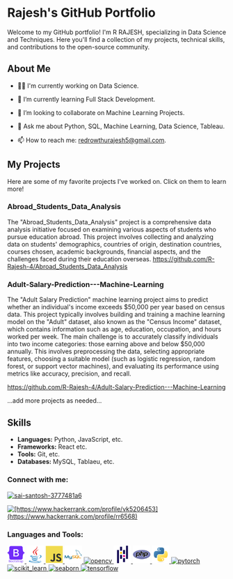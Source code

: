 # Rajesh's GitHub Portfolio

Welcome to my GitHub portfolio! I'm R RAJESH, specializing in Data Science and Techniques. Here you'll find a collection of my projects, technical skills, and contributions to the open-source community.

## About Me

- 👨‍💻 I'm currently working on Data Science.
- 🌱 I’m currently learning Full Stack Development.
- 👯 I’m looking to collaborate on Machine Learning Projects.

- 💬 Ask me about Python, SQL, Machine Learning, Data Science, Tableau.
- 📫 How to reach me: redrowthurajesh5@gmail.com.

## My Projects

Here are some of my favorite projects I've worked on. Click on them to learn more!

### Abroad_Students_Data_Analysis
The "Abroad_Students_Data_Analysis" project is a comprehensive data analysis initiative focused on examining various aspects of students who pursue education abroad. This project involves collecting and analyzing data on students' demographics, countries of origin, destination countries, courses chosen, academic backgrounds, financial aspects, and the challenges faced during their education overseas.
https://github.com/R-Rajesh-4/Abroad_Students_Data_Analysis

### Adult-Salary-Prediction---Machine-Learning
The "Adult Salary Prediction" machine learning project aims to predict whether an individual's income exceeds $50,000 per year based on census data. This project typically involves building and training a machine learning model on the "Adult" dataset, also known as the "Census Income" dataset, which contains information such as age, education, occupation, and hours worked per week. The main challenge is to accurately classify individuals into two income categories: those earning above and below $50,000 annually. This involves preprocessing the data, selecting appropriate features, choosing a suitable model (such as logistic regression, random forest, or support vector machines), and evaluating its performance using metrics like accuracy, precision, and recall. 

https://github.com/R-Rajesh-4/Adult-Salary-Prediction---Machine-Learning

...add more projects as needed...

## Skills

- **Languages:** Python, JavaScript, etc.
- **Frameworks:** React etc.
- **Tools:**  Git, etc.
- **Databases:** MySQL, Tablaeu, etc.


<h3 align="left">Connect with me:</h3>
<p align="left">
 
<a href="[https://linkedin.com/in/sai-santosh-3777481a6](https://www.linkedin.com/in/rajesh-redrowthu/)" target="blank"><img align="center" src="https://raw.githubusercontent.com/rahuldkjain/github-profile-readme-generator/master/src/images/icons/Social/linked-in-alt.svg" alt="sai-santosh-3777481a6" height="30" width="40" /></a>
 
 
<a href="https://www.hackerrank.com/https://www.hackerrank.com/profile/vk5206453" target="blank"><img align="center" src="https://raw.githubusercontent.com/rahuldkjain/github-profile-readme-generator/master/src/images/icons/Social/hackerrank.svg" alt="[https://www.hackerrank.com/profile/vk5206453](https://www.hackerrank.com/profile/rr6568)" height="30" width="40" /></a>
</p>

<h3 align="left">Languages and Tools:</h3>
<p align="left">   </a> <a href="https://getbootstrap.com" target="_blank" rel="noreferrer"> <img src="https://raw.githubusercontent.com/devicons/devicon/master/icons/bootstrap/bootstrap-plain-wordmark.svg" alt="bootstrap" width="40" height="40"/>   </a> <a href="https://www.java.com" target="_blank" rel="noreferrer"> <img src="https://raw.githubusercontent.com/devicons/devicon/master/icons/java/java-original.svg" alt="java" width="40" height="40"/> </a> <a href="https://developer.mozilla.org/en-US/docs/Web/JavaScript" target="_blank" rel="noreferrer"> <img src="https://raw.githubusercontent.com/devicons/devicon/master/icons/javascript/javascript-original.svg" alt="javascript" width="40" height="40"/> </a> <a href="https://www.mysql.com/" target="_blank" rel="noreferrer"> <img src="https://raw.githubusercontent.com/devicons/devicon/master/icons/mysql/mysql-original-wordmark.svg" alt="mysql" width="40" height="40"/> </a> <a href="https://opencv.org/" target="_blank" rel="noreferrer"> <img src="https://www.vectorlogo.zone/logos/opencv/opencv-icon.svg" alt="opencv" width="40" height="40"/> </a> <a href="https://pandas.pydata.org/" target="_blank" rel="noreferrer"> <img src="https://raw.githubusercontent.com/devicons/devicon/2ae2a900d2f041da66e950e4d48052658d850630/icons/pandas/pandas-original.svg" alt="pandas" width="40" height="40"/> </a> <a href="https://www.php.net" target="_blank" rel="noreferrer"> <img src="https://raw.githubusercontent.com/devicons/devicon/master/icons/php/php-original.svg" alt="php" width="40" height="40"/> </a> <a href="https://www.python.org" target="_blank" rel="noreferrer"> <img src="https://raw.githubusercontent.com/devicons/devicon/master/icons/python/python-original.svg" alt="python" width="40" height="40"/> </a> <a href="https://pytorch.org/" target="_blank" rel="noreferrer"> <img src="https://www.vectorlogo.zone/logos/pytorch/pytorch-icon.svg" alt="pytorch" width="40" height="40"/> </a> <a href="https://scikit-learn.org/" target="_blank" rel="noreferrer"> <img src="https://upload.wikimedia.org/wikipedia/commons/0/05/Scikit_learn_logo_small.svg" alt="scikit_learn" width="40" height="40"/> </a> <a href="https://seaborn.pydata.org/" target="_blank" rel="noreferrer"> <img src="https://seaborn.pydata.org/_images/logo-mark-lightbg.svg" alt="seaborn" width="40" height="40"/> </a> <a href="https://www.tensorflow.org" target="_blank" rel="noreferrer"> <img src="https://www.vectorlogo.zone/logos/tensorflow/tensorflow-icon.svg" alt="tensorflow" width="40" height="40"/> </a> </p>
